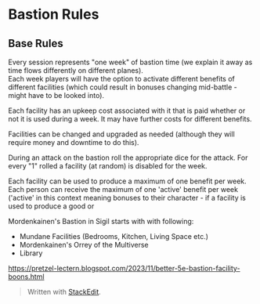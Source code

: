 # Bastion Rules
## Base Rules
Every session represents "one week" of bastion time (we explain it away as time flows differently on different planes).  
Each week players will have the option to activate different benefits of different facilities (which could result in bonuses changing mid-battle - might have to be looked into).  

Each facility has an upkeep cost associated with it that is paid whether or not it is used during a week.  It may have further costs for different benefits.  

Facilities can be changed and upgraded as needed (although they will require money and downtime to do this).

During an attack on the bastion roll the appropriate dice for the attack.  For every "1" rolled a facility (at random) is disabled for the week.

Each facility can be used to produce a maximum of one benefit per week.  Each person can receive the maximum of one 'active' benefit per week ('active' in this context meaning bonuses to their character - if a facility is used to produce a good or   

Mordenkainen's Bastion in Sigil starts with with following:
* Mundane Facilities (Bedrooms, Kitchen, Living Space etc.)
* Mordenkainen's Orrey of the Multiverse
* Library


https://pretzel-lectern.blogspot.com/2023/11/better-5e-bastion-facility-boons.html

> Written with [StackEdit](https://stackedit.io/).
<!--stackedit_data:
eyJoaXN0b3J5IjpbMTIzMTY0NDQ5MSw2ODMzNTY5NjQsMTY0Nz
E5NTE3NF19
-->